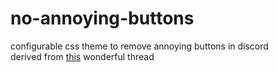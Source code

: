 # no-annoying-buttons
configurable css theme to remove annoying buttons in discord <br />
derived from [this](https://gist.github.com/cheesits456/41d659f932b5a574b5dfb9b391a4506e) wonderful thread
